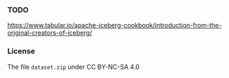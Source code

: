 
### TODO

https://www.tabular.io/apache-iceberg-cookbook/introduction-from-the-original-creators-of-iceberg/

### License

The file `dataset.zip` under CC BY-NC-SA 4.0


